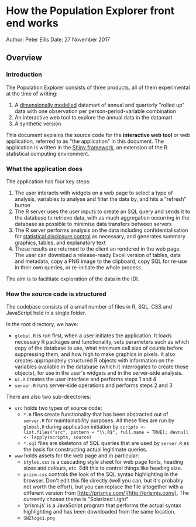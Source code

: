 # How the Population Explorer front end works

Author: Peter Ellis
Date:   27 November 2017

## Overview

### Introduction

The Population Explorer consists of three products, all of them experimental at the time of writing:

1. A [dimensionally modelled](http://www.kimballgroup.com/data-warehouse-business-intelligence-resources/kimball-techniques/dimensional-modeling-techniques/) datamart of annual and quarterly "rolled up" data with one observation per person-period-variable combination
2. An interactive web tool to explore the annual data in the datamart
3. A synthetic version 

This document explains the source code for the **interactive web tool** or web application, referred to as "the application" in this document.  The application is written in the [Shiny framework](https://shiny.rstudio.com/), an extension of the R statistical computing environment.

### What the application does

The application has four key steps:

1. The user interacts with widgets on a web page to select a type of analysis, variables to analyse and filter the data by, and hits a "refresh" button
2. The R server uses the user inputs to create an SQL query and sends it to the database to retrieve data, with as much aggregation occurring in the database as possible to minimise data transfers between servers
3. The R server performs analysis on the data including confidentialisation for [statistical disclosure control](https://en.wikipedia.org/wiki/Statistical_disclosure_control) as necessary, and generates summary graphics, tables, and explanatory text
4. These results are returned to the client an rendered in the web page.  The user can download a release-ready Excel version of tables, data and metadata, copy a PNG image to the clipboard, copy SQL for re-use in their own queries, or re-initiate the whole process.

The aim is to facilitate exploration of the data in the IDI.

### How the source code is structured

The codebase consists of a small number of files in R, SQL, CSS and JavaScript held in a single folder.

In the root directory, we have:

- `global.R` is run first, when a user initiates the application.  It loads necessary R packages and functionality, sets parameters such as which copy of the database to use, what minimum cell size of counts before suppressing them, and how high to make graphics in pixels.  It also creates appropriately structured R objects with information on the variables available in the database (which it interrogates to create those objects), for use in the user's widgets and in the server-side analysis.
- `ui.R` creates the user interface and performs steps 1 and 4
- `server.R` runs server-side operations and performs steps 2 and 3

There are also two sub-directories:

- `src` holds two types of source code:
    - `*.R` files create functionality that has been abstracted out of `server.R` for maintainability purposes.  All these files are run by `global.R` during application initiation by `scripts <- list.files("src", pattern = "\\.R$", full.name = TRUE); devnull <- lapply(scripts, source)`
	- `*.sql` files are skeletons of SQL queries that are used by `server.R` as the basis for constructing actual legitimate queries.
- `www` holds assets for the web page and in particular:
    - `styles.css` is a cascading style sheet for web page fonts, heading sizes and colours, etc.  Edit this to control things like heading size.
	- `prism.css` controls the look of the SQL syntax highlighting in the browser.  Don't edit this file directly (well you can, but it's probably not worth the effort), but you can replace the file altogether with a different version from [http://prismjs.com/](http://prismjs.com/).  The currently chosen theme is "Solarized Light"
	- 'prism.js' is a JavaScript program that performs the actual syntax highlighting and has been downloaded from the same location.  
	- `SNZlogo1.png`



